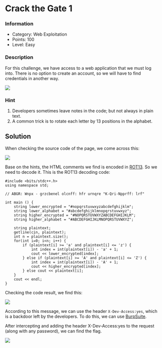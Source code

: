 # Crack the Gate 1
### Information
* Category: Web Exploitation
* Points: 100
* Level: Easy

### Description
For this challenge, we have access to a web application that we must log into. There is no option to create an account, so we will have to find credentials in another way.

![](https://media.discordapp.net/attachments/961544480366931969/1432290314797711400/image.png?ex=690083cd&is=68ff324d&hm=a635dfdc01cbaf0c9befba32972efd91ce3dc02c147b65c129d40ff3954ca42b&=&format=webp&quality=lossless&width=624&height=434&)

### Hint
1. Developers sometimes leave notes in the code; but not always in plain text.
2. A common trick is to rotate each letter by 13 positions in the alphabet.

## Solution
When checking the source code of the page, we come across this:

![](https://media.discordapp.net/attachments/961544480366931969/1432291465928642610/image.png?ex=690084e0&is=68ff3360&hm=2cd9a815382d119b64602c6b3cacff95a3593d5384fd9e73718e14e2dd890c76&=&format=webp&quality=lossless&width=751&height=415)

Base on the hints, the HTML comments we find is encoded in [ROT13](https://en.wikipedia.org/wiki/ROT13). So we need to decode it. This is the ROT13 decoding code:
```
#include <bits/stdc++.h>
using namespace std;

// ABGR: Wnpx - grzcbenel olcnff: hfr urnqre "K-Qri-Npprff: lrf"

int main () {
    string lower_encrypted = "#nopqrstuvwxyzabcdefghijklm";
    string lower_alphabet = "#abcdefghijklmnopqrstuvwxyz";
    string higher_encrypted = "#NOPQRSTUVWXYZABCDEFGHIJKLM";
    string higher_alphabet = "#ABCDEFGHIJKLMNOPQRSTUVWXYZ";
    
    string plaintext;
    getline(cin, plaintext);
    int n = plaintext.size();
    for(int i=0; i<n; i++) {
    	if (plaintext[i] >= 'a' and plaintext[i] <= 'z') {
    	    int index = int(plaintext[i]) - 'a' + 1;
    	    cout << lower_encrypted[index];
    	} else if (plaintext[i] >= 'A' and plaintext[i] <= 'Z') {
    	    int index = int(plaintext[i]) - 'A' + 1;
    	    cout << higher_encrypted[index];
    	} else cout << plaintext[i];
    }
    cout << endl;
}
```
Checking the code result, we find this: 

![](https://media.discordapp.net/attachments/961544480366931969/1432295988344787004/image.png?ex=69008916&is=68ff3796&hm=a3961be6bd8c913887de90e6bdf2cf04613a8a06046e98cdfabfe263458a7f8f&=&format=webp&quality=lossless&width=650&height=126)

According to this message, we can use the header `X-Dev-Access:yes`, which is a backdoor left by the developers. To do this, we can use [BurpSuite](https://portswigger.net/burp).

After intercepting and adding the header X-Dev-Access:yes to the request (along with any password), we can find the flag.

![](https://media.discordapp.net/attachments/961544480366931969/1432297979443675156/image.png?ex=69008af1&is=68ff3971&hm=1d861470ec8f58cef2956c90b8e4452335e19577833b59e032bc50a12eba46e8&=&format=webp&quality=lossless&width=1291&height=451)
